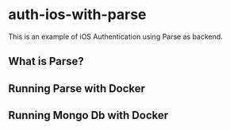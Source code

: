 # auth-ios-with-parse
This is an example of iOS Authentication using Parse as backend.


## What is Parse?

## Running Parse with Docker

## Running Mongo Db with Docker

